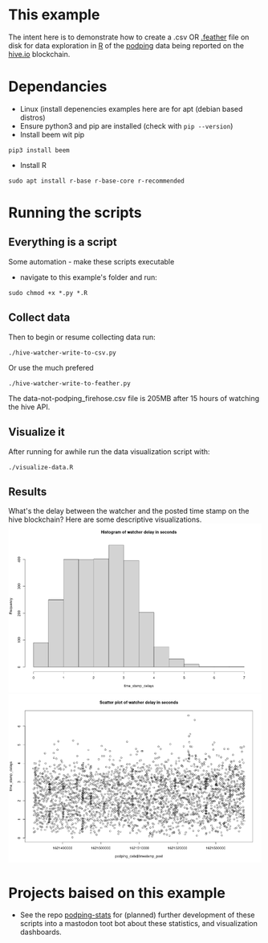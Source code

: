 # This example
The intent here is to demonstrate how to create a .csv OR [.feather](https://arrow.apache.org/docs/python/feather.html) file on disk for data exploration in [R](https://cran.r-project.org/) of the [podping](podping.cloud) data being reported on the [hive.io](hive.io) blockchain.

# Dependancies
- Linux (install depenencies examples here are for apt (debian based distros)
- Ensure python3 and pip are installed (check with `pip --version`)
- Install beem wit pip
```
pip3 install beem
```
- Install R
```
sudo apt install r-base r-base-core r-recommended
```
# Running the scripts
## Everything is a script
Some automation - make these scripts executable
- navigate to this example's folder and run:
```
sudo chmod +x *.py *.R
```
## Collect data
Then to begin or resume collecting data run:
```
./hive-watcher-write-to-csv.py
```
Or use the much prefered
```
./hive-watcher-write-to-feather.py
```
 The data-not-podping_firehose.csv file is 205MB after 15 hours of watching the hive API.

## Visualize it
After running for awhile run the data visualization script with:
```
./visualize-data.R 
```

## Results
What's the delay between the watcher and the posted time stamp on the hive blockchain?
Here are some descriptive visualizations.
![Example Histogram](stats/image-timestamp_delay_hist.png)
![Example Scatterplot](stats/image-timestamp_delay.png)

# Projects baised on this example
- See the repo [podping-stats](https://github.com/seakintruth/podping-stats) for (planned) further development of these scripts into a mastodon toot bot about these statistics, and visualization dashboards.

